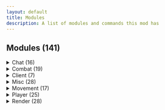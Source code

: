 ```yaml
---
layout: default
title: Modules
description: A list of modules and commands this mod has
---
```

## Modules (141)

<details>
    <summary>Chat (16)</summary>
    <p><ul>
        <li>AntiSpam<p><i>Removes spam and advertising from the chat</i></p></li>
        <li>AutoQMain<p><i>Automatically does '/queue main' on servers</i></p></li>
        <li>AutoReply<p><i>Automatically reply to direct messages</i></p></li>
        <li>AutoTPA<p><i>Automatically accept or decline /TPAs</i></p></li>
        <li>BaritoneRemote<p><i>Remotely control Baritone with /msg</i></p></li>
        <li>ChatEncryption<p><i>Encrypts and decrypts chat messages</i></p></li>
        <li>ChatFilter<p><i>Filters custom words or phrases from the chat</i></p></li>
        <li>ChatTimestamp<p><i>Shows the time a message was sent beside the message</i></p></li>
        <li>CustomChat<p><i>Add a custom ending to your message!</i></p></li>
        <li>DiscordNotifs<p><i>Sends your chat to a set Discord channel</i></p></li>
        <li>FancyChat<p><i>Makes messages you send fancy</i></p></li>
        <li>FormatChat<p><i>Add colour and linebreak support to upstream chat packets</i></p></li>
        <li>FriendHighlight<p><i>Highlights your friends names in chat</i></p></li>
        <li>LoginMessage<p><i>Sends a given message to public chat on login.</i></p></li>
        <li>PortalChat<p><i>Allows you to open GUIs in portals</i></p></li>
        <li>Spammer<p><i>Spams text from a file on a set delay into the chat</i></p></li>
    </ul></p>
</details>
<details>
    <summary>Combat (19)</summary>
    <p><ul>
        <li>AimBot<p><i>Automatically aims at entities for you.</i></p></li>
        <li>AntiChainPop<p><i>Enables Surround when popping a totem</i></p></li>
        <li>AntiDeathScreen<p><i>Fixes random death screen glitches</i></p></li>
        <li>AntiFriendHit<p><i>Don't hit your friends</i></p></li>
        <li>Aura<p><i>Hits entities around you</i></p></li>
        <li>AutoEZ<p><i>Sends an insult in chat after killing someone</i></p></li>
        <li>AutoFeetPlace<p><i>Continually places obsidian around your feet</i></p></li>
        <li>AutoLog<p><i>Automatically log when in danger or on low health</i></p></li>
        <li>AutoMend<p><i>Automatically mends armour</i></p></li>
        <li>AutoReplenish<p><i>Refills items in your hotbar</i></p></li>
        <li>AutoTotem<p><i>Refills your offhand with totems or other items</i></p></li>
        <li>AutoTrap<p><i>Traps your enemies in obsidian</i></p></li>
        <li>BreakingWarning<p><i>Notifies you when someone is breaking a block near you.</i></p></li>
        <li>Criticals<p><i>Always do critical attacks</i></p></li>
        <li>CrystalAura<p><i>Places End Crystals to kill enemies</i></p></li>
        <li>OffhandGap<p><i>Holds a God apple when right clicking your sword!</i></p></li>
        <li>Surround<p><i>Surrounds you with obsidian to take less damage</i></p></li>
        <li>TotemPopCounter<p><i>Counts how many times players pop</i></p></li>
        <li>VisualRange<p><i>Shows players who enter and leave range in chat</i></p></li>
    </ul></p>
</details>
<details>
    <summary>Client (7)</summary>
    <p><ul>
        <li>ActiveModules<p><i>Configures ActiveModules colours and modes</i></p></li>
        <li>Baritone<p><i>Configures Baritone settings</i></p></li>
        <li>Capes<p><i>Controls the display of KAMI Blue capes</i></p></li>
        <li>CommandConfig<p><i>Configures client chat related stuff</i></p></li>
        <li>InfoOverlay<p><i>Configures the game information overlay</i></p></li>
        <li>InventoryViewer<p><i>Configures Inventory Viewer's options</i></p></li>
        <li>Tooltips<p><i>Displays handy module descriptions in the GUI</i></p></li>
    </ul></p>
</details>
<details>
    <summary>Misc (28)</summary>
    <p><ul>
        <li>AntiAFK<p><i>Prevents being kicked for AFK</i></p></li>
        <li>AntiBookKick<p><i>Prevents being kicked by clicking on books</i></p></li>
        <li>AntiDisconnect<p><i>Are you sure you want to disconnect?</i></p></li>
        <li>AntiWeather<p><i>Removes rain from your world</i></p></li>
        <li>AutoFish<p><i>Automatically catch fish</i></p></li>
        <li>AutoMine<p><i>Automatically mines chosen ores</i></p></li>
        <li>AutoNametag<p><i>Automatically nametags entities</i></p></li>
        <li>AutoReconnect<p><i>Automatically reconnects after being disconnected</i></p></li>
        <li>AutoRespawn<p><i>Automatically respawn after dying</i></p></li>
        <li>AutoSpawner<p><i>Automatically spawns Withers, Iron Golems and Snowmen</i></p></li>
        <li>AutoTool<p><i>Automatically switch to the best tools when mining or attacking</i></p></li>
        <li>AutoTunnel<p><i>Automatically tunnels forward, at a given size</i></p></li>
        <li>BeaconSelector<p><i>Choose any of the 5 beacon effects regardless of beacon base height</i></p></li>
        <li>BlockData<p><i>Right click blocks to display their data</i></p></li>
        <li>BookCrash<p><i>Crashes servers by sending large packets</i></p></li>
        <li>BossStack<p><i>Modify the boss health GUI to take up less space</i></p></li>
        <li>ColourSign<p><i>Allows ingame colouring of text on signs</i></p></li>
        <li>ConsoleSpam<p><i>Spams Spigot consoles by sending invalid UpdateSign packets</i></p></li>
        <li>CoordsLog<p><i>Automatically writes the coordinates of the player to a file with a user defined delay between logs.</i></p></li>
        <li>DiscordRPC<p><i>Discord Rich Presence</i></p></li>
        <li>EntityTools<p><i>Right click entities to perform actions on them</i></p></li>
        <li>FakeGamemode<p><i>Fakes your current gamemode client side</i></p></li>
        <li>FakeVanillaClient<p><i>Fakes a modless client when connecting</i></p></li>
        <li>MidClickFriends<p><i>Middle click players to friend or unfriend them</i></p></li>
        <li>MountBypass<p><i>Might allow you to mount chested animals on servers that block it</i></p></li>
        <li>NoSoundLag<p><i>Prevents lag caused by sound machines</i></p></li>
        <li>SkinFlicker<p><i>Toggle your skin layers rapidly for a cool skin effect</i></p></li>
        <li>StashFinder<p><i>Logs storage units in render distance.</i></p></li>
    </ul></p>
</details>
<details>
    <summary>Movement (17)</summary>
    <p><ul>
        <li>AntiHunger<p><i>Reduces hunger lost when moving around</i></p></li>
        <li>AntiLevitation<p><i>Removes levitation potion effect</i></p></li>
        <li>AutoJump<p><i>Automatically jumps if possible</i></p></li>
        <li>AutoRemount<p><i>Automatically remounts your horse</i></p></li>
        <li>AutoWalk<p><i>Automatically walks somewhere</i></p></li>
        <li>ElytraFlight<p><i>Allows infinite and way easier Elytra flying</i></p></li>
        <li>ElytraReplace<p><i>Automatically swap and replace your chestplate and elytra.</i></p></li>
        <li>EntitySpeed<p><i>Abuse client-sided movement to shape sound barrier breaking rideables</i></p></li>
        <li>Flight<p><i>Makes the player fly</i></p></li>
        <li>IceSpeed<p><i>Changes how slippery ice is</i></p></li>
        <li>InventoryMove<p><i>Allows you to walk around with GUIs opened</i></p></li>
        <li>Jesus<p><i>Allows you to walk on water</i></p></li>
        <li>NoSlowDown<p><i>Prevents being slowed down when using an item or going through cobwebs</i></p></li>
        <li>SafeWalk<p><i>Keeps you from walking off edges</i></p></li>
        <li>Sprint<p><i>Automatically makes the player sprint</i></p></li>
        <li>TimerSpeed<p><i>Automatically change your timer to go fast</i></p></li>
        <li>Velocity<p><i>Modify knockback impact</i></p></li>
    </ul></p>
</details>
<details>
    <summary>Player (25)</summary>
    <p><ul>
        <li>AntiForceLook<p><i>Stops server packets from turning your head</i></p></li>
        <li>AutoArmour<p><i>Automatically equips armour</i></p></li>
        <li>AutoEat<p><i>Automatically eat when hungry</i></p></li>
        <li>Blink<p><i>Cancels server side packets</i></p></li>
        <li>EndTeleport<p><i>Allows for teleportation when going through end portals</i></p></li>
        <li>Fastbreak<p><i>Breaks block faster and nullifies the break delay</i></p></li>
        <li>FastUse<p><i>Use items faster</i></p></li>
        <li>Freecam<p><i>Leave your body and transcend into the realm of the gods</i></p></li>
        <li>HungerOverlay<p><i>Displays a helpful overlay over your hunger bar.</i></p></li>
        <li>LagNotifier<p><i>Displays a warning when the server is lagging</i></p></li>
        <li>LiquidInteract<p><i>Place blocks on liquid!</i></p></li>
        <li>NoBreakAnimation<p><i>Prevents block break animation server side</i></p></li>
        <li>NoEntityTrace<p><i>Blocks entities from stopping you from mining</i></p></li>
        <li>NoFall<p><i>Prevents fall damage</i></p></li>
        <li>NoPacketKick<p><i>Suppress network exceptions and prevent getting kicked</i></p></li>
        <li>NoSwing<p><i>Cancels server and client swinging packets</i></p></li>
        <li>PacketCancel<p><i>Cancels specific packets used for various actions</i></p></li>
        <li>PacketLogger<p><i>Logs sent packets to a file</i></p></li>
        <li>PitchLock<p><i>Locks your camera pitch</i></p></li>
        <li>PortalGodMode<p><i>Don't take damage in portals</i></p></li>
        <li>Scaffold<p><i>Places blocks under you</i></p></li>
        <li>Timer<p><i>Changes your client tick speed</i></p></li>
        <li>TpsSync<p><i>Synchronizes block states with the server TPS</i></p></li>
        <li>XCarry<p><i>Store items in crafting slots</i></p></li>
        <li>YawLock<p><i>Locks your camera yaw</i></p></li>
    </ul></p>
</details>
<details>
    <summary>Render (28)</summary>
    <p><ul>
        <li>AntiFog<p><i>Disables or reduces fog</i></p></li>
        <li>AntiOverlay<p><i>Prevents rendering of fire, water and block texture overlays.</i></p></li>
        <li>ArmourHUD<p><i>Displays your armour and it's durability on screen</i></p></li>
        <li>ArmourHide<p><i>Hides the armour on selected entities</i></p></li>
        <li>BoxESP<p><i>Draws a box around small entities</i></p></li>
        <li>FullBright<p><i>Makes everything brighter!</i></p></li>
        <li>CameraClip<p><i>Allows your 3rd person camera to pass through blocks</i></p></li>
        <li>Chams<p><i>See entities through walls</i></p></li>
        <li>ChunkFinder<p><i>Highlights newly generated chunks</i></p></li>
        <li>CleanGUI<p><i>Modifies parts of the GUI to be transparent</i></p></li>
        <li>ESP<p><i>Highlights entities</i></p></li>
        <li>ExtraTab<p><i>Expands the player tab menu</i></p></li>
        <li>EyeFinder<p><i>Draw lines from entity's heads to where they are looking</i></p></li>
        <li>HoleESP<p><i>Show safe holes for crystal pvp</i></p></li>
        <li>MapPreview<p><i>Previews maps when hovering over them</i></p></li>
        <li>MobOwner<p><i>Displays the owner of tamed mobs</i></p></li>
        <li>Nametags<p><i>Draws descriptive nametags above entities</i></p></li>
        <li>NoHurtCam<p><i>Disables the 'hurt' camera effect</i></p></li>
        <li>NoRender<p><i>Ignore entity spawn packets</i></p></li>
        <li>PlayerModel<p><i>Renders a model of you, or someone you're attacking</i></p></li>
        <li>Search<p><i>Highlights blocks in the world</i></p></li>
        <li>ShulkerPreview<p><i>Previews shulkers in the game GUI</i></p></li>
        <li>StorageESP<p><i>Draws an ESP on top of storage units</i></p></li>
        <li>TabFriends<p><i>Highlights friends in the tab menu</i></p></li>
        <li>Tracers<p><i>Draws lines to other living entities</i></p></li>
        <li>Trajectories<p><i>Draws lines to where trajectories are going to fall</i></p></li>
        <li>XRay<p><i>See through common blocks!</i></p></li>
        <li>Zoom<p><i>Configures FOV</i></p></li>
    </ul></p>
</details>